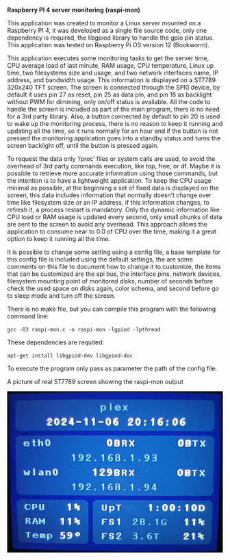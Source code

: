 **Raspberry PI 4 server monitoring (raspi-mon)**

This application was created to monitor a Linux server mounted on a Raspberry PI 4, it was developed as a single file source code, only one dependency is required, the libgpiod library to handle the gpio pin status. This application was tested on Raspberry Pi OS version 12 (Bookworm).

This application executes some monitoring tasks to get the server time, CPU average load of last minute, RAM usage, CPU temperature, Linux up time, two filesystems size and usage, and two network interfaces name, IP address, and bandwidth usage. This information is displayed on a ST7789 320x240 TFT screen. The screen is connected through the SPI0 device, by default it uses pin 27 as reset, pin 25 as data pin, and pin 18 as backlight without PWM for dimming, only on/off status is available. All the code to handle the screen is included as part of the main program, there is no need for a 3rd party library. Also, a button connected by default to pin 20 is used to wake up the monitoring process, there is no reason to keep it running and updating all the time, so it runs normally for an hour and if the button is not pressed the monitoring application goes into a standby status and turns the screen backlight off, until the button is pressed again.

To request the data only ‘/proc’ files or system calls are used, to avoid the overhead of 3rd party commands execution, like top, free, or df. Maybe it is possible to retrieve more accurate information using those commands, but the intention is to have a lightweight application. To keep the CPU usage minimal as possible, at the beginning a set of fixed data is displayed on the screen, this data includes information that normally doesn’t change over time like filesystem size or an IP address, if this information changes, to refresh it, a process restart is mandatory. Only the dynamic information like CPU load or RAM usage is updated every second, only small chunks of data are sent to the screen to avoid any overhead. This approach allows the application to consume near to 0.0 of CPU over the time, making it a great option to keep it running all the time.

It is possible to change some setting using a config file, a base template for this config file is included using the default settings, the are some comments on this file to document how to change it to customize, the items that can be customized are the spi bus, the interface pins, network devices, filesystem mounting point of monitored disks, number of seconds before check the used space on disks again, color schema, and second before go to sleep mode and turn off the screen.

There is no make file, but you can compile this program with the following command line:

    gcc -O3 raspi-mon.c -o raspi-mon -lgpiod -lpthread

These dependencies are requited:

	apt-get install libgpiod-dev libgpiod-doc

To execute the program only pass as parameter the path of the config file.

A picture of real ST7789 screen showing the raspi-mon output

![Alt text](Image.jpg)
